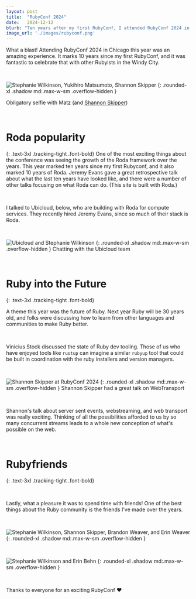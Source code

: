 ```yaml
---
layout: post
title:  "RubyConf 2024"
date:   2024-12-12
blurb: "Ten years after my first RubyConf, I attended RubyConf 2024 in Chicago, where Rubyists discuss ways for Ruby to evolve into the future."
image_url: './images/rubyconf.png'
---
```


What a blast! Attending RubyConf 2024 in Chicago this year was an amazing experience. It marks 10 years since my first RubyConf, and it was fantastic to celebrate that with other Rubyists in the Windy City.

&nbsp;

![Stephanie Wilkinson, Yukihiro Matsumoto, Shannon Skipper](/images/matz.jpg "Stephanie Wilkinson, Yukihiro Matsumoto, Shannon Skipper")
{: .rounded-xl .shadow md:.max-w-sm .overflow-hidden }

Obligatory selfie with Matz (and [Shannon Skipper](https://shannonskipper.com))

&nbsp;

# Roda popularity
{: .text-3xl .tracking-tight .font-bold}
One of the most exciting things about the conference was seeing the growth of the Roda framework over the years. This year marked ten years since my first Rubyconf, and it also marked 10 years of Roda. Jeremy Evans gave a great retrospective talk about what the last ten years have looked like, and there were a number of other talks focusing on what Roda can do. (This site is built with Roda.)

&nbsp;

I talked to Ubicloud, below, who are building with Roda for compute services. They recently hired Jeremy Evans, since so much of their stack is Roda.

&nbsp;

![Ubicloud and Stephanie Wilkinson](/images/ubicloud.jpg "Stephanie Wilkinson, Yukihiro Matsumoto, Shannon Skipper")
{: .rounded-xl .shadow md:.max-w-sm .overflow-hidden }
Chatting with the Ubicloud team

&nbsp;

# Ruby into the Future
{: .text-3xl .tracking-tight .font-bold}

A theme this year was the future of Ruby. Next year Ruby will be 30 years old, and folks were discussing how to learn from other languages and communities to make Ruby better.

&nbsp;

Vinicius Stock discussed the state of Ruby dev tooling. Those of us who have enjoyed tools like `rustup` can imagine a similar `rubyup` tool that could be built in coordination with the ruby installers and version managers.

&nbsp;

![Shannon Skipper at RubyConf 2024](/images/shannon_skipper_rubyconf_2024.jpg "Shannon Skipper at RubyConf 2024")
{: .rounded-xl .shadow md:.max-w-sm .overflow-hidden }
Shannon Skipper had a great talk on WebTransport

&nbsp;

Shannon's talk about server sent events, webstreaming, and web transport was really exciting. Thinking of all the possibilities afforded to us by so many concurrent streams leads to a whole new conception of what's possible on the web.

&nbsp;

# Rubyfriends
{: .text-3xl .tracking-tight .font-bold}

&nbsp;


Lastly, what a pleasure it was to spend time with friends! One of the best things about the Ruby community is the friends I've made over the years.

&nbsp;

![Stephanie Wilkinson, Shannon Skipper, Brandon Weaver, and Erin Weaver](/images/brandon_weaver.jpg "Stephanie Wilkinson, Shannon Skipper, Brandon Weaver, and Erin Weaver")
{: .rounded-xl .shadow md:.max-w-sm .overflow-hidden }


&nbsp;

![Stephanie Wilkinson and Erin Behn](/images/erin.jpg "Stephanie Wilkinson and Erin Behn")
{: .rounded-xl .shadow md:.max-w-sm .overflow-hidden }

&nbsp;

Thanks to everyone for an exciting RubyConf ❤️
